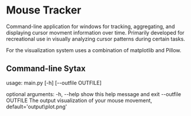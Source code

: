 # Mouse Tracker
Command-line application for windows for tracking, aggregating, and displaying cursor movment information over time.
Primarily developed for recreational use in visually analyzing cursor patterns during certain tasks.

For the visualization system uses a combination of matplotlib and Pillow.

## Command-line Sytax
usage: main.py [-h] [--outfile OUTFILE]

optional arguments:
  -h, --help         show this help message and exit
  --outfile OUTFILE  The output visualization of your mouse movement,
                     default='output\plot.png'
